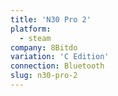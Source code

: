 ```yaml
---
title: 'N30 Pro 2'
platform:
  - steam
company: 8Bitdo
variation: 'C Edition'
connection: Bluetooth
slug: n30-pro-2
---
```

